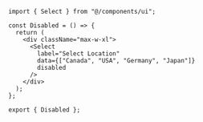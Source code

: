 ﻿```tsx
import { Select } from "@/components/ui";

const Disabled = () => {
  return (
    <div className="max-w-xl">
      <Select
        label="Select Location"
        data={["Canada", "USA", "Germany", "Japan"]}
        disabled
      />
    </div>
  );
};

export { Disabled };

```
